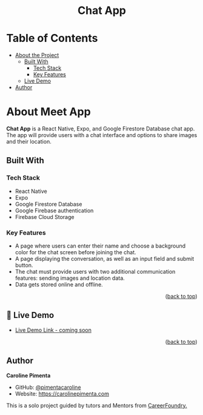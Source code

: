<a name="readme-top"></a>


<div align="center">
  <h1><b>Chat App</b></h1>
</div>

<!-- TABLE OF CONTENTS -->

# Table of Contents

- [About the Project](#about-project)
  - [Built With](#built-with)
    - [Tech Stack](#tech-stack)
    - [Key Features](#key-features)
  - [Live Demo](#live-demo)
- [Author](#authors)

<!-- PROJECT DESCRIPTION -->

# About Meet App <a name="about-project"></a>

**Chat App** is a React Native, Expo, and Google Firestore Database chat app. The app will
provide users with a chat interface and options to share images and their
location.

## Built With <a name="built-with"></a>

### Tech Stack <a name="tech-stack"></a>

- React Native
- Expo
- Google Firestore Database
- Google Firebase authentication
- Firebase Cloud Storage


<!-- Features -->

### Key Features <a name="key-features"></a>

- A page where users can enter their name and choose a background color for the chat screen
before joining the chat.
- A page displaying the conversation, as well as an input field and submit button.
- The chat must provide users with two additional communication features: sending images
and location data.
- Data gets stored online and offline.

<p align="right">(<a href="#readme-top">back to top</a>)</p>

<!-- LIVE DEMO -->

## 🚀 Live Demo <a name="live-demo"></a>

- [Live Demo Link - coming soon](#)

<p align="right">(<a href="#readme-top">back to top</a>)</p>

<!-- AUTHORS -->

## Author <a name="authors"></a>

**Caroline Pimenta**

- GitHub: [@pimentacaroline](https://github.com/pimentacaroline)
- Website: https://carolinepimenta.com

This is a solo project guided by tutors and Mentors from <a href="https://careerfoundry.com/en/courses/become-a-web-developer/">CareerFoundry.</a>